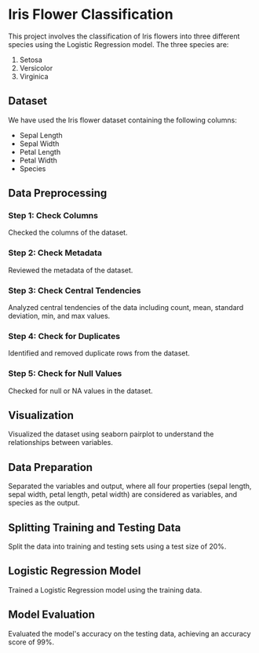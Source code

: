 # Iris Flower Classification

This project involves the classification of Iris flowers into three different species using the Logistic Regression model. The three species are:

1) Setosa
2) Versicolor
3) Virginica

## Dataset
We have used the Iris flower dataset containing the following columns:
- Sepal Length
- Sepal Width
- Petal Length
- Petal Width
- Species

## Data Preprocessing
### Step 1: Check Columns
Checked the columns of the dataset.

### Step 2: Check Metadata
Reviewed the metadata of the dataset.

### Step 3: Check Central Tendencies
Analyzed central tendencies of the data including count, mean, standard deviation, min, and max values.

### Step 4: Check for Duplicates
Identified and removed duplicate rows from the dataset.

### Step 5: Check for Null Values
Checked for null or NA values in the dataset.

## Visualization
Visualized the dataset using seaborn pairplot to understand the relationships between variables.

## Data Preparation
Separated the variables and output, where all four properties (sepal length, sepal width, petal length, petal width) are considered as variables, and species as the output.

## Splitting Training and Testing Data
Split the data into training and testing sets using a test size of 20%.

## Logistic Regression Model
Trained a Logistic Regression model using the training data.

## Model Evaluation
Evaluated the model's accuracy on the testing data, achieving an accuracy score of 99%.
